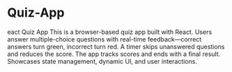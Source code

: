 # Quiz-App
eact Quiz App  This is a browser-based quiz app built with React. Users answer multiple-choice questions with real-time feedback—correct answers turn green, incorrect turn red. A timer skips unanswered questions and reduces the score. The app tracks scores and ends with a final result. Showcases state management, dynamic UI, and user interactions.
